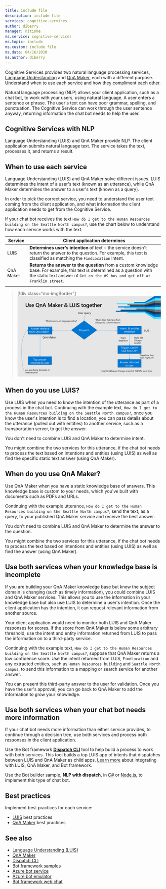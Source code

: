 ```yaml
---
title: include file
description: include file
services: cognitive-services
author: diberry
manager: nitinme
ms.service: cognitive-services
ms.topic: include
ms.custom: include file
ms.date: 04/16/2020
ms.author: diberry
---
```


Cognitive Services provides two natural language processing services, [Language Understanding](../luis/what-is-luis.md) and [QnA Maker](../qnamaker/overview/overview.md), each with a different purpose. Understand when to use each service and how they compliment each other.

Natural language processing (NLP) allows your client application, such as a chat bot, to work with your users, using natural language. A user enters a sentence or phrase. The user's text can have poor grammar, spelling, and punctuation. The Cognitive Service can work through the user sentence anyway, returning information the chat bot needs to help the user.

## Cognitive Services with NLP

Language Understanding (LUIS) and QnA Maker provide NLP. The client application submits natural language text. The service takes the text, processes it, and returns a result.

## When to use each service

Language Understanding (LUIS) and QnA Maker solve different issues. LUIS determines the intent of a user's text (known as an utterance), while QnA Maker determines the answer to a user's text (known as a query).

In order to pick the correct service, you need to understand the user text coming from the client application, and what information the client application needs to get from the Cognitive Service.

If your chat bot receives the text `How do I get to the Human Resources building on the Seattle North campus?`, use the chart below to understand how each service works with the text.

|Service|Client application determines|
|--|--|
|LUIS|**Determines user's intention** of text - the service doesn't return the answer to the question. For example, this text is classified as matching the `FindLocation` intent.<br>|
|QnA Maker|**Returns the answer to the question** from a custom knowledge base. For example, this text is determined as a question with the static text answer of  `Get on the #9 bus and get off at Franklin street`.|
|||

> [!div class="mx-imgBorder"]
> ![Infographic to determine when to use LUIS and when to use QnA Maker](./luis-qna-maker-together-decision.png)

## When do you use LUIS?

Use LUIS when you need to know the intention of the utterance as part of a process in the chat bot. Continuing with the example text, `How do I get to the Human Resources building on the Seattle North campus?`, once you know the user's intention is to find a location, you can pass details about the utterance (pulled out with entities) to another service, such as a transportation server, to get the answer.

You don't need to combine LUIS and QnA Maker to determine intent.

You might combine the two services for this utterance, if the chat bot needs to process the text based on intentions and entities (using LUIS) as well as find the specific static text answer (using QnA Maker).

## When do you use QnA Maker?

Use QnA Maker when you have a static knowledge base of answers. This knowledge base is custom to your needs, which you've built with documents such as PDFs and URLs.

Continuing with the example utterance, `How do I get to the Human Resources building on the Seattle North campus?`, send the text, as a query, to your published QnA Maker service and receive the best answer.

You don't need to combine LUIS and QnA Maker to determine the answer to the question.

You might combine the two services for this utterance, if the chat bot needs to process the text based on intentions and entities (using LUIS) as well as find the answer (using QnA Maker).

## Use both services when your knowledge base is incomplete

If you are building your QnA Maker knowledge base but know the subject domain is changing (such as timely information), you could combine LUIS and QnA Maker services. This allows you to use the information in your knowledge base but also use LUIS to determine a user's intention. Once the client application has the intention, it can request relevant information from another source.

Your client application would need to monitor both LUIS and QnA Maker responses for scores. If the score from QnA Maker is below some arbitrary threshold, use the intent and entity information returned from LUIS to pass the information on to a third-party service.

Continuing with the example text, `How do I get to the Human Resources building on the Seattle North campus?`, suppose that QnA Maker returns a low confidence score. Use the intent returned from LUIS, `FindLocation` and any extracted entities, such as `Human Resources building` and `Seattle North campus`, to send this information to a mapping or search service for another answer.

You can present this third-party answer to the user for validation. Once you have the user's approval, you can go back to QnA Maker to add the information to grow your knowledge.

## Use both services when your chat bot needs more information

If your chat bot needs more information than either service provides, to continue through a decision tree, use both services and process both responses in the client application.

Use the Bot framework **[Dispatch CLI](https://github.com/Microsoft/botbuilder-tools/tree/master/packages/Dispatch)** tool to help build a process to work with both services. This tool builds a top LUIS app of intents that dispatches between LUIS and QnA Maker as child apps. [Learn more](https://docs.microsoft.com/en-us/azure/bot-service/bot-builder-tutorial-dispatch?view=azure-bot-service-4.0&tabs=cs) about integrating with LUIS, QnA Maker, and Bot framework.

Use the Bot builder sample, **NLP with dispatch**, in [C#](https://github.com/microsoft/BotBuilder-Samples/tree/master/samples/csharp_dotnetcore/14.nlp-with-dispatch) or [Node.js](https://github.com/microsoft/BotBuilder-Samples/tree/master/samples/javascript_nodejs/14.nlp-with-dispatch), to implement this type of chat bot.

## Best practices

Implement best practices for each service:

* [LUIS](../luis/luis-concept-best-practices.md) best practices
* [QnA Maker](../qnamaker/concepts/best-practices.md) best practices

## See also

* [Language Understanding (LUIS)](../luis/what-is-luis.md)
* [QnA Maker](../qnamaker/overview/overview.md)
* [Dispatch CLI](https://github.com/Microsoft/botbuilder-tools/tree/master/packages/Dispatch)
* [Bot framework samples](https://github.com/Microsoft/BotBuilder-Samples)
* [Azure bot service](https://docs.microsoft.com/azure/bot-service/bot-service-overview-introduction?view=azure-bot-service-4.0)
* [Azure bot emulator](https://github.com/Microsoft/BotFramework-Emulator)
* [Bot framework web chat](https://github.com/microsoft/BotFramework-WebChat)
